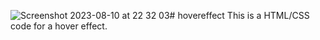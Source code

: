 ![Screenshot 2023-08-10 at 22 32 03](https://github.com/JayL98/hovereffect/assets/132298627/cb60cd79-c05e-49ee-8dfd-f64d6f7a1986)# hovereffect
This is a HTML/CSS code for a hover effect.
